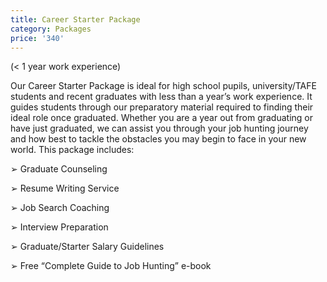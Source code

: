 ```yaml
---
title: Career Starter Package
category: Packages
price: '340'
---
```

(< 1 year work experience)

Our Career Starter Package is ideal for high school pupils, university/TAFE students and recent graduates with less than a year’s work experience. It guides students through our preparatory material required to finding their ideal role once graduated. Whether you are a year out from graduating or have just graduated, we can assist you through your job hunting journey and how best to tackle the obstacles you may begin to face in your new world. This package includes:

➢	Graduate Counseling

➢	Resume Writing Service

➢	Job Search Coaching

➢	Interview Preparation

➢	Graduate/Starter Salary Guidelines

➢	Free “Complete Guide to Job Hunting” e-book
